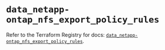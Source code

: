 # `data_netapp-ontap_nfs_export_policy_rules`

Refer to the Terraform Registry for docs: [`data_netapp-ontap_nfs_export_policy_rules`](https://registry.terraform.io/providers/netapp/netapp-ontap/2.3.0/docs/data-sources/nfs_export_policy_rules).

